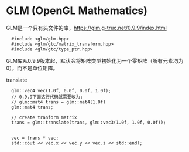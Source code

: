 # GLM (OpenGL Mathematics)
GLM是一个只有头文件的库，https://glm.g-truc.net/0.9.9/index.html

```
  #include <glm/glm.hpp>
  #include <glm/gtc/matrix_transform.hpp>
  #include <glm/gtc/type_ptr.hpp>
```
GLM库从0.9.9版本起，默认会将矩阵类型初始化为一个零矩阵（所有元素均为0），而不是单位矩阵。



translate
```
  glm::vec4 vec(1.0f, 0.0f, 0.0f, 1.0f);
  // 0.9.9下面这行代码就需要改为:
  // glm::mat4 trans = glm::mat4(1.0f)
  glm::mat4 trans;

  // create tranform matrix
  trans = glm::translate(trans, glm::vec3(1.0f, 1.0f, 0.0f));


  vec = trans * vec;
  std::cout << vec.x << vec.y << vec.z << std::endl;
```